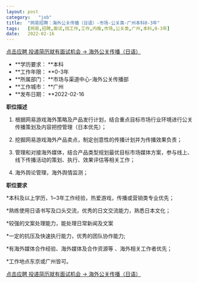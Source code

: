 ```yaml
---
layout:	post
category:	"job"
title:	"网易招聘：海外公关传播（日语）-市场-公关类-广州本科0-3年"
tags:	[网易,招聘,面试,找工作,工作,内推,市场,公关类,广州,本科,0-3年]
date:	2022-02-16
---
```


[点击应聘 投递简历就有面试机会 ->  海外公关传播（日语）](http://mobile.bole.netease.com/bole/boleDetail?id=27978&employeeId=346f03c3cda5f04c&key=all)



- **学历要求： **本科
- **工作年限： **0-3年
- **所属部门： **市场与渠道中心-海外公关传播部
- **工作城市： **广州
- **发布日期： **2022-02-16



**职位描述**

1.	根据网易游戏海外策略及产品发行计划，结合重点目标市场行业环境进行公关传播策划及内容把控管理（日本优先）；

2.	挖掘网易游戏海外产品卖点，制定创意性的传播计划并为传播效果负责；

3.	管理和对接海外媒体，结合产品类型规划最优目标市场媒体方案，参与线上、线下传播活动的策划、执行、效果评估等相关工作；

4.	海外舆论管理，海外舆情监测；



**职位要求**

*本科及以上学历，1~3年工作经验，热爱游戏，传播或营销类专业优先；

*熟练使用日语书写及口头交流，优秀的日文交流能力，熟悉日本文化；

*较强的文案处理能力，能处理日常新闻及文案

*一定的抗压及快速执行能力，优秀的团队协作能力;

*有海外媒体合作经验、海外媒体及合作资源等 、海外相关工作者优先；

*工作地点东京或广州皆可。



[点击应聘 投递简历就有面试机会 ->  海外公关传播（日语）](http://mobile.bole.netease.com/bole/boleDetail?id=27978&employeeId=346f03c3cda5f04c&key=all)